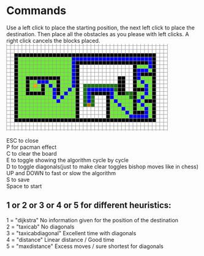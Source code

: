 # Commands
Use a left click to place the starting position, the next left click to place the destination. Then place all the obstacles as you please with left clicks. A right click cancels the blocks placed.
![plot](./example.png)  

ESC to close  
P for pacman effect  
C to clear the board  
E to toggle showing the algorithm cycle by cycle  
D to toggle diagonals(just to make clear toggles bishop moves like in chess)  
UP and DOWN to fast or slow the algorithm  
S to save \
Space to start 
## 1 or 2 or 3 or 4 or 5 for different heuristics: 
1 = "dijkstra" No information given for the position of the destination  
2 = "taxicab" No diagonals  
3 = "taxicabdiagonal" Excellent time with diagonals  
4 = "distance"  Linear distance / Good time  
5 = "maxdistance" Excess moves / sure shortest for diagonals   
